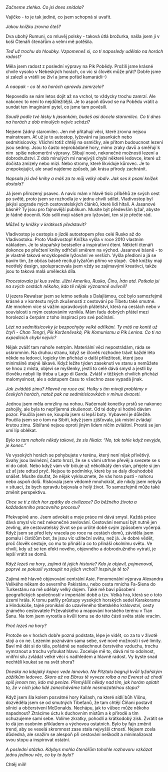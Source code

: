 *Začneme zlehka. Co jsi dnes snídala?*

Vajíčko - to je tak jediné, co jsem schopná si uvařit.

*Jakou knížku zrovna čteš?*

Dva ubohý Rumuni, co mluvěj polsky - taková útlá brožurka, našla jsem ji v koši Čtenáři čtenářům a velmi mě potěšila. 

*Teď už trochu do hloubky. Vzpomeneš si, co ti naposledy udělalo na horách radost?*

Měla jsem radost z poslední výpravy na Pik Pobědy. Prožili jsme krásné chvíle vysoko v Nebeských horách, co víc si člověk může přát? Dobře jsme si zalezli a vrátili se živí a jsme pořád kamarádi:-)

*A naopak - co tě na horách opravdu zamrzelo?*

Nepovedlo se nám letos dojít až na vrchol, to vždycky trochu zamrzí. Ale nakonec to není to nejdůležitější. Je to aspoň důvod se na Pobědu vrátit a sundat ten imaginární pytel, co jsme tam pověsili. 

*Soudě podle tvé lásky k jasankám, budeš asi docela staromilec. Co ti dnes na horách z dob minulých nejvíc schází?*

Nejsem žádný staromilec. Jen mě přitahují věci, které zrovna nejsou mainstream. Ať už je to autostop, lyžování na jasankách nebo sedmitisícovky. Všichni totiž chtěji na osmičky, ale přitom budoucnost lezení jsou sedmy. Jsou to často neprobádané hory, mimo zraky davů a směřují k nim  spíše nekomerční výpravy. Slibují nové, nekonečné možnosti lezení a dobrodružství. Z dob minulých mi nanejvýš chybí některé ledovce, které už dočista zmizely nebo mizí. Nebo stromy, které likviduje kůrovec. Je to znepokojující, ale snad najdeme způsob, jak krásu přírody zachránit.

*Napsala jsi dvě knihy a máš za to můj velký obdiv. Jak ses k psaní knížek dostala?*

Já jsem přirozený psavec. A navíc mám v hlavě tisíc příběhů ze svých cest po světě, proto jsem se rozhodla je v jednu chvíli sdílet. Vladivostop byl jakýsi upgrade mých cestovatelských článků, které lidi hltali. A Jasanové básně? Ty jsou pro fajnovější publikum. Musíte být především lyžař, abyste je řádně docenili. Kdo sdílí moji vášeň pro lyžování, ten si je přečte rád. 

*Můžeš ty knížky v krátkosti představit?*

Vladivostop je cestopis o jízdě autostopem přes celé Rusko až do Vladivostoku. Proto Vladivostop! Knížka vyšla v roce 2010 vlastním nákladem. Je to stopařský bestseller a inspirativní čtení. Někteří čtenáři dokonce po přečtení knihy odfrčeli směrem na východ. Jasanové básně - to je vlastně taková encyklopedie lyžování ve verších. Vyšla předloni a já se bavím tím, že občas básně recituji lyžařům přímo ve stopě.  Obě knížky mají neotřelý design, spolupracovala jsem vždy se zajímavými kreativci, takže jsou to taková malá umělecká díla.

*Procestovala jsi kus světa. Jižní Ameriku, Rusko, Čínu, Írán atd. Potkala jsi na svých cestách někoho, kdo tě nějak významně ovlivnil?*

U jezera Rewalsar jsem se letmo setkala s Dalajlámou, což bylo samozřejmě krásné a v kontextu mých zkušeností z cestování po Tibetu také smutné. Ale mnohem více si vážím opravdových přátelství, která na cestách nebo v souvislosti s mým cestováním vznikla. Mám řadu dobrých přátel mezi horolezci a čerpám z toho inspiraci pro své počínání.

*Lézt na sedmitisícovky je bezpochyby velké odříkání. Ty máš na kontě už čtyři - Chan Tengri, Pik Korženěvská, Pik Komunismu a Pik Lenina. Co ti na expedicích chybí nejvíc?*

Nějak zvášť tam nahoře netrpím. Materiální věci nepostrádám, ráda se uskromním. Na druhou stranu, když se člověk rozhodne trávit každé léto někde na ledovci, logicky tím přichází o další příležitosti, které jsou minimálně stejně lákavé. Když ležíte týden zaseknutí ve stanu a nemůžete se hnou z místa, objeví se myšlenky, jestli to celé dává smysl a jestli by člověku nebyli líp třeba u Lago di Garda. Zvlášť v těžkých chvílích přichází malomyslnost, ale s odstupem času to všechno zase vypadá jinak.

*Jak zvládáš zimu? Hlavně na ruce asi. Holky s tím mívají problémy v českých horách, natož pak na sedmitisícovkách v mínus dvaceti.*

Jednou jsem měla omrzliny na nohou. Načernalé konečky prstů se nakonec zahojily, ale byla to nepříjemná zkušenost. Od té doby si hodně dávám pozor. Poučila jsem se, koupila jsem si lepší boty. Vybavení je důležité. Poučila jsem se o tom na Sibiři, když jsem zjišťovala, jak místní zvládají krutou zimu. Sibiřané nejsou oproti jiným lidem ničím zvláštní. Prostě se jen umí líp oblékat.

*Bylo to tam nahoře někdy takové, že sis říkala: “No, tak tohle když nevyjde, je konec.”*

Ve vysokých horách se pohybujete v terénu, který není nijak přívětivý. Svahy jsou lavinézní, často hrozí, že se s vámi utrhne převěj a svezete se s ní do údolí. Nebo když vám vítr bičuje už několikátý den stan, přejete si jen už ať jste odtud pryč. Nejsou to podmínky, které by se daly dlouhodobě snášet. Musíte doufat, že nějak vyklouznete, že vás hora pustí - nahoru nebo aspoň dolů. Riskovala jsem vědomě mnohokrát, ale nikdy jsem nebyla v situaci, že bych opravdu bojovala o holý život. To samozřejmě může také změnit perspektivu.

*Chce se ti z těch hor zpátky do civilizace? Do běžného života a každodenního pracovního procesu?*

Překvapivě ano. Jsem advokát a moje práce mi dává smysl. Každá práce dává smysl víc než nekonečné zevlování. Cestování nemusí být nutně jen zevling, ale cestovatelský život se po určité době svým způsobem vyčerpá. Když jsem se před lety vracela po roce na cestách domů, záviděla jsem pomalu i čističům bot, že jsou víc užiteční světu, než já. Je dobré vědět, proč člověk cestuje, co mu to přináší a co to přináší okolnímu světu. Ve chvíli, kdy už se ten efekt nového, objevného a dobrodružného vytratí, je lepší vrátit se domů.

*Když lezeš na hory, zajímá tě jejich historie? Kdo je objevil, pojmenoval, poprvé se pokusil vystoupit na jejich vrchol? Inspiruje tě to?*

Zajímá mě hlavně objevování centrální Asie. Fenomenální výprava Alexandra Velikého někam do severního Pakistánu, nebo cesta mnicha Fa-Siena do Turkestánu na mě udělaly velký dojem. Také mě baví působení geografických společností v imperiální době a tzv. Velká hra, která se o toto území hrála. K tomu patřily průstupy vysokých horských sedel Karakoramu a Hindukúše, tajné pronikání do uzavřeného tibetského království, cesty známého cestovatele Prževalského a mapování horského terénu v Tian Šanu. Na tom jsem vyrostla a kvůli tomu se do této části světa stále vracím.

*Proč lezeš na hory?*

Protože se v horách dobře pozná podstata, lépe je vidět, co za to v životě stojí a co ne. Lezením poznávám sama sebe, své nové možnosti i své limity. Baví mě dát si do těla, pořádně se nadechnout čerstvého vzduchu, trochu vymrznout a trochu vyfoukat hlavu. Zoceluje mě to, dává mi to odolnost, vnitřní sílu zvládat velké věci s nadhledem a hlavně radost. Vy byste snad nechtěli koukat se na svět shora?

*Dneska na kdejaký kopec vede lanovka. Na Pitztalu bagrují kvůli lyžařským zážitkům ledovec. Skoro až na Elbrus tě vyveze rolba a na Everest už chodí spíš jenom ten, kdo má peníze. Přemýšlíš někdy nad tím, jak horám oplatit to, že v nich jako lidé zanecháváme tuhle nesmazatelnou stopu?*

Když jsem šla kolem posvátné hory Kailash, na které sídlí bůh Višnu, dozvěděla jsem se od smutných Tibeťanů, že tam chtějí Číňani postavit silnici a občerstvení McDonalds. Nechápu, jak to vůbec může někoho napadnout? Ztrácíme úctu k duchovním místům a k přírodě a tím ochuzujeme sami sebe. Volíme zkratky, pohodlí a krátkodobý zisk. Zvrátit se to dá jen osobním příkladem a výchovou ostatních. Bylo by fajn změnit trend, aby se veselá skromnost zase stala nejvyšší ctností. Nejsem zcela důsledná, ale snažím se alespoň při cestování neškodit a minimalizovat svou stopu a inspirovat ostatní.  

*A poslední otázka. Kdybys mohla čtenářům tohohle rozhovoru vzkázat jednu jedinou věc, co by to bylo?*

Chtěj míň! 
